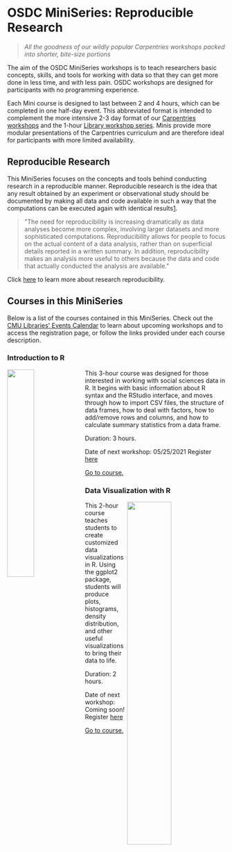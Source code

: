 # OSDC MiniSeries: Reproducible Research

> *All the goodness of our wildly popular Carpentries workshops packed into shorter, bite-size portions*

The aim of the OSDC MiniSeries workshops is to teach researchers basic concepts, skills, and tools for working with data so that they can get more done in less time, and with less pain. OSDC workshops are designed for participants with no programming experience. 

Each Mini course is designed to last between 2 and 4 hours, which can be completed in one half-day event. This abbreviated format is intended to complement the more intensive 2-3 day format of our [Carpentries workshops](https://carpentries.org/) and the 1-hour [Library workshop series](https://cmu.libcal.com/calendar/workshops?cid=9148&t=g&d=0000-00-00&cal=9148&inc=0). Minis provide more modular presentations of the Carpentries curriculum and are therefore ideal for participants with more limited availability.

## Reproducible Research
This MiniSeries focuses on the concepts and tools behind conducting research in a reproducible manner. Reproducible research is the idea that any result obtained by an experiment or observational study should be documented by making all data and code available in such a way that the computations can be executed again with identical results[1](https://en.wikipedia.org/wiki/Reproducibility). 

> "The need for reproducibility is increasing dramatically as data analyses become more complex, involving larger datasets and more sophisticated computations. Reproducibility allows for people to focus on the actual content of a data analysis, rather than on superficial details reported in a written summary. In addition, reproducibility makes an analysis more useful to others because the data and code that actually conducted the analysis are available."

Click [here](https://guides.library.cmu.edu/reproducibility) to learn more about research reproducibility.

## Courses in this MiniSeries
Below is a list of the courses contained in this MiniSeries. Check out the [CMU Libraries' Events Calendar](https://cmu.libcal.com/) to learn about upcoming workshops and to access the registration page, or follow the links provided under each course description.

### Introduction to R
<img align="left" width="35%" height="35%" src="https://user-images.githubusercontent.com/32546509/115733813-37e26c00-a357-11eb-9578-1a9711ac4e53.png"> This 3-hour course was designed for those interested in working with social sciences data in R. It begins with basic information about R syntax and the RStudio interface, and moves through how to import CSV files, the structure of data frames, how to deal with factors, how to add/remove rows and columns, and how to calculate summary statistics from a data frame.

Duration: 3 hours.

Date of next workshop: 05/25/2021
Register [here]()

[Go to course.]()

### Data Visualization with R 
<img align="right" width="45%" height="45%" src="https://user-images.githubusercontent.com/32546509/115735540-8e9c7580-a358-11eb-88cb-5382d51cbed6.JPG"> This 2-hour course teaches students to create customized data visualizations in R. Using the ggplot2 package, students will produce plots, histograms, density distribution, and other useful visualizations to bring their data to life. 

Duration: 2 hours.

Date of next workshop: Coming soon!
Register [here]()

[Go to course.]()
